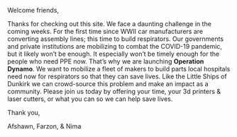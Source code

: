 Welcome friends,

Thanks for checking out this site. We face a daunting challenge in the coming weeks. For the first time since WWII car manufacturers are converting assembly lines; this time to build respirators. Our governments and private institutions are mobilizing to combat the COVID-19 pandemic, but it likely won’t be enough. It especially won’t be timely enough for the people who need PPE now. That’s why we are launching **Operation Dynamo**. We want to mobilize a fleet of makers to build parts local hospitals need now for respirators so that they can save lives. Like the Little Ships of Dunkirk we can crowd-source this problem and make an impact as a community. Please join us today by offering your time, your 3d printers & laser cutters, or what you can so we can help save lives.

Thank you,

Afshawn, Farzon, & Nima